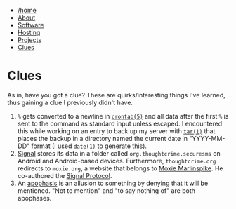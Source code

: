 <div>
<nav class="navbar">
<ul>
  <li><a href="/index.html">/home</a></li>
  <li><a href="/pages/about-me.html">About</a></li>
  <li><a href="/pages/software.html">Software</a></li>
  <li><a href="/pages/selfhosting.html">Hosting</a></li>
  <li><a href="/pages/projects.html">Projects</a></li>
  <li><a class="active" href="/pages/clues.html">Clues</a></li>
</ul>
</nav>
</div>

# Clues

As in, have you got a clue? These are quirks/interesting things I've
learned, thus gaining a clue I previously didn't have.

1. `%` gets converted to a newline in
  [`crontab(5)`](https://man.openbsd.org/crontab.5) and all data after the
  first `%` is sent to the command as standard input unless
  escaped. I encountered this while working on an entry to back up my
  server with [`tar(1)`](https://man.openbsd.org/tar) that
  places the backup in a directory named the current date in
  "YYYY-MM-DD" format (I used [`date(1)`](https://man.openbsd.org/date) to
  generate this).
2. [Signal](https://www.signal.org/) stores its data in a folder called
  `org.thoughtcrime.securesms` on Android and Android-based
  devices. Furthermore, `thoughtcrime.org` redirects to `moxie.org`,
  a website that belongs to [Moxie
  Marlinspike](https://en.wikipedia.org/wiki/Moxie_Marlinspike). He
  co-authored the [Signal
  Protocol](https://en.wikipedia.org/wiki/Signal_Protocol).
3. An [apophasis](https://en.wiktionary.org/wiki/apophasis)
   is an allusion to something by denying that it will be
   mentioned. "Not to mention" and "to say nothing of" are
   both apophases.
